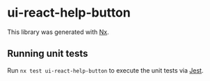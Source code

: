 # ui-react-help-button

This library was generated with [Nx](https://nx.dev).

## Running unit tests

Run `nx test ui-react-help-button` to execute the unit tests via [Jest](https://jestjs.io).
